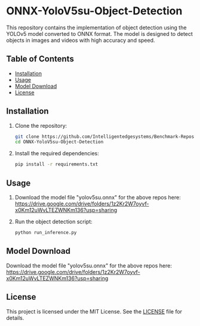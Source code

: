 # ONNX-YoloV5su-Object-Detection

This repository contains the implementation of object detection using the YOLOv5 model converted to ONNX format. The model is designed to detect objects in images and videos with high accuracy and speed.

## Table of Contents
- [Installation](#installation)
- [Usage](#usage)
- [Model Download](#model-download)
- [License](#license)

## Installation

1. Clone the repository:
    ```bash
    git clone https://github.com/Intelligentedgesystems/Benchmark-Repositories.git
    cd ONNX-YoloV5su-Object-Detection
    ```

2. Install the required dependencies:
    ```bash
    pip install -r requirements.txt
    ```

## Usage

1. Download the model file "yolov5su.onnx" for the above repos here: https://drive.google.com/drive/folders/1z2Kr2W7oyvf-x0Km12uWvLTEZWNKm136?usp=sharing

2. Run the object detection script:
    ```bash
    python run_inference.py
    ```

## Model Download

Download the model file "yolov5su.onnx" for the above repos here: https://drive.google.com/drive/folders/1z2Kr2W7oyvf-x0Km12uWvLTEZWNKm136?usp=sharing


## License

This project is licensed under the MIT License. See the [LICENSE](LICENSE) file for details.